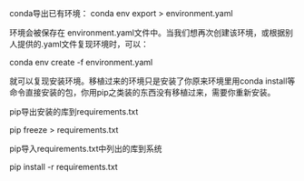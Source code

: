 conda导出已有环境：
conda env export > environment.yaml

环境会被保存在 environment.yaml文件中。当我们想再次创建该环境，或根据别人提供的.yaml文件复现环境时，可以：

conda env create -f environment.yaml

就可以复现安装环境。移植过来的环境只是安装了你原来环境里用conda install等命令直接安装的包，你用pip之类装的东西没有移植过来，需要你重新安装。



pip导出安装的库到requirements.txt

pip freeze > requirements.txt

pip导入requirements.txt中列出的库到系统

pip install -r requirements.txt